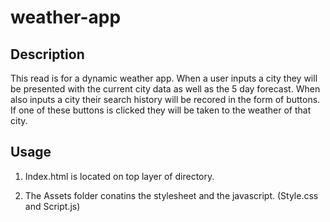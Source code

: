# weather-app

## Description
This read is for a dynamic weather app. When a user inputs a city they will be presented with the current city data as well as the 5 day forecast. When also inputs a city their search history will be recored in the form of buttons. If one of these buttons is clicked they will be taken to the weather of that city.


## Usage

1. Index.html is located on top layer of directory.

2. The Assets folder conatins the stylesheet and the javascript. (Style.css and Script.js)